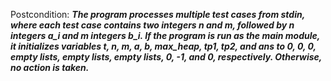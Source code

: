 Postcondition: ***The program processes multiple test cases from stdin, where each test case contains two integers n and m, followed by n integers a_i and m integers b_i. If the program is run as the main module, it initializes variables t, n, m, a, b, max_heap, tp1, tp2, and ans to 0, 0, 0, empty lists, empty lists, empty lists, 0, -1, and 0, respectively. Otherwise, no action is taken.***